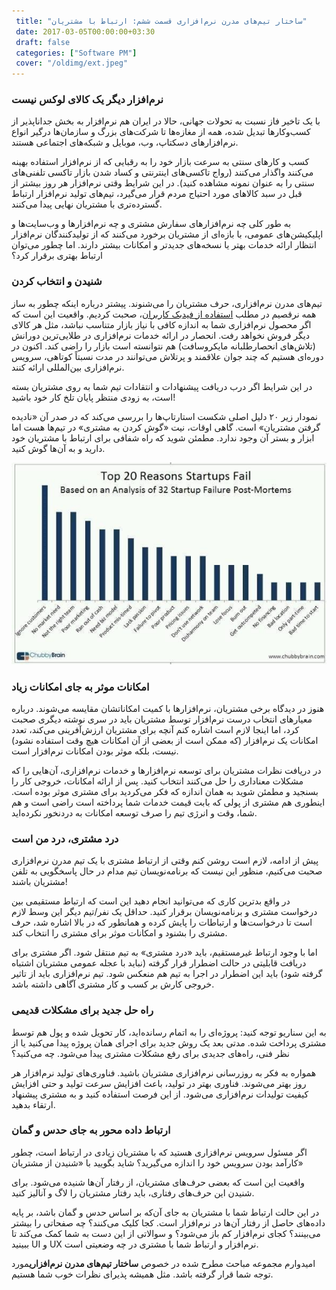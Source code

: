 ```yaml
---
 title: "ساختار تیم‌های مدرن نرم‌افزاری قسمت ششم: ارتباط با مشتریان" 
 date: 2017-03-05T00:00:00+03:30
 draft: false 
 categories: ["Software PM"]
 cover: "/oldimg/ext.jpeg"
---
```




### نرم‌افزار دیگر یک کالای لوکس نیست
با یک تاخیر فاز نسبت به تحولات جهانی، حالا در ایران هم نرم‌افزار به بخش جداناپذیر از کسب‌وکارها تبدیل شده، همه از مغازه‌ها تا شرکت‌های بزرگ و سازمان‌ها درگیر انواع نرم‌افزارهای دسکتاپ، وب، موبایل و شبکه‌های اجتماعی هستند.

کسب و کارهای سنتی به سرعت بازار خود را به رقبایی که از نرم‌افزار استفاده بهینه می‌کنند واگذار می‌کنند (رواج تاکسی‌های اینترنتی و کساد شدن بازار تاکسی تلفنی‌های سنتی را به عنوان نمونه مشاهده کنید). در این شرایط وقتی نرم‌افزار هر روز بیشتر از قبل در سبد کالاهای مورد احتیاج مردم قرار می‌گیرد، تیم‌های تولید نرم‌افزار ارتباط گسترده‌تری با مشتریان نهایی پیدا می‌کنند.

به طور کلی چه نرم‌افزارهای سفارش مشتری و چه نرم‌افزارها و وب‌سایت‌ها و اپلیکیشن‌های عمومی، با بازه‌ای از مشتریان برخورد می‌کنند که از تولیدکنندگان نرم‌افزار انتظار ارائه خدمات بهتر یا نسخه‌های جدیدتر و امکانات بیشتر دارند. اما چطور می‌توان ارتباط بهتری برقرار کرد؟



### شنیدن و انتخاب کردن

تیم‌های مدرن نرم‌افزاری، حرف مشتریان را می‌شنوند. پیشتر درباره اینکه چطور به ساز همه نرقصیم در مطلب [استفاده از فیدبک کاربران](/post/18-مهارت-های-کار-تیمی-نرم-افزار-قسمت-چهارم--دریافت-و-استفاده-از-فیدبک-کاربران/)، صحبت کردیم. واقعیت این است که اگر محصول نرم‌افزاری شما به اندازه کافی با نیاز بازار متناسب نباشد، مثل هر کالای دیگر فروش نخواهد رفت. انحصار در ارائه خدمات نرم‌افزاری در طلایی‌ترین دورانش (تلاش‌های انحصارطلبانه مایکروسافت) هم نتوانسته است بازار را راضی کند. اکنون در دوره‌ای هستیم که چند جوان علاقمند و پرتلاش می‌توانند در مدت نسبتاً کوتاهی، سرویس نرم‌افزاری بین‌المللی ارائه کنند.

در این شرایط اگر درب دریافت پیشنهادات و انتقادات تیم شما به روی مشتریان بسته است، به زودی منتظر پایان تلخ کار خود باشید!

نمودار زیر ۲۰ دلیل اصلی شکست استارتاپ‌ها را بررسی می‌کند که در صدر آن «نادیده گرفتن مشتریان» است. گاهی اوقات، نیت «گوش کردن به مشتری» در تیم‌ها هست اما ابزار و بستر آن وجود ندارد. مطمئن شوید که راه شفافی برای ارتباط با مشتریان خود دارید و به آن‌ها گوش کنید.

![](/oldimg/ext.jpeg)

### امکانات موثر به جای امکانات زیاد

هنوز در دیدگاه برخی مشتریان، نرم‌افزارها با کمیت امکاناتشان مقایسه می‌شوند. درباره معیارهای انتخاب درست نرم‌افزار توسط مشتریان باید در سری نوشته دیگری صحبت کرد، اما اینجا لازم است اشاره کنم آنچه برای مشتریان ارزش‌آفرینی می‌کند، تعدد امکانات یک نرم‌افزار (که ممکن است از بعضی از آن امکانات هیچ وقت استفاده نشود) نیست، بلکه موثر بودن امکانات نرم‌افزار است.

در دریافت نظرات مشتریان برای توسعه نرم‌افزارها و خدمات نرم‌افزاری، آن‌هایی را که مشکلات معناداری را حل می‌کنند انتخاب کنید. پس از ارائه امکانات، خروجی کار را بسنجید و مطمئن شوید به همان اندازه که فکر می‌کردید برای مشتری موثر بوده است. اینطوری هم مشتری از پولی که بابت قیمت خدمات شما پرداخته است راضی است و هم شما، وقت و انرژی تیم را صرف توسعه امکانات به دردنخور نکرده‌اید.



### درد مشتری، درد من است

پیش از ادامه، لازم است روشن کنم وقتی از ارتباط مشتری با یک تیم مدرن نرم‌افزاری صحبت می‌کنیم، منظور این نیست که برنامه‌نویسان تیم مدام در حال پاسخگویی به تلفن مشتریان باشند!

در واقع بدترین کاری که می‌توانید انجام دهید این است که ارتباط مستقیمی بین درخواست مشتری و برنامه‌نویسان برقرار کنید. حداقل یک نفر/تیم دیگر این وسط لازم است تا درخواست‌ها و ارتباطات را پایش کرده و همانطور که در بالا اشاره شد، حرف مشتری را بشنود و امکانات موثر برای مشتری را انتخاب کند.

اما با وجود ارتباط غیرمستقیم، باید «درد مشتری» به تیم منتقل شود. اگر مشتری برای دریافت قابلیتی در حالت اضطرار قرار گرفته (نباید با عجله عمومی مشتریان اشتباه گرفته شود) باید این اضطرار در اجرا به تیم هم منعکس شود. تیم نرم‌افزاری باید از تاثیر خروجی کارش بر کسب و کار مشتری آگاهی داشته باشد.



### راه حل جدید برای مشکلات قدیمی

به این سناریو توجه کنید: پروژه‌ای را به اتمام رسانده‌اید، کار تحویل شده و پول هم توسط مشتری پرداخت شده. مدتی بعد یک روش جدید برای اجرای همان پروژه پیدا می‌کنید یا از نظر فنی، راه‌های جدیدی برای رفع مشکلات مشتری پیدا می‌شود. چه می‌کنید؟

همواره به فکر به روزرسانی نرم‌افزاری مشتریان باشید. فناوری‌های تولید نرم‌افزار هر روز بهتر می‌شوند. فناوری بهتر در تولید، باعث افزایش سرعت تولید و حتی افزایش کیفیت تولیدات نرم‌افزاری می‌شود. از این فرصت استفاده کنید و به مشتری پیشنهاد ارتقاء بدهید.



### ارتباط داده محور به جای حدس و گمان

اگر مسئول سرویس نرم‌افزاری هستید که با مشتریان زیادی در ارتباط است، چطور کارآمد بودن سرویس خود را اندازه می‌گیرید؟ شاید بگویید با «شنیدن از مشتریان»

واقعیت این است که بعضی حرف‌های مشتریان، از رفتار آن‌ها شنیده می‌شود. برای شنیدن این حرف‌های رفتاری، باید رفتار مشتریان را لاگ و آنالیز کنید.

در این حالت ارتباط شما با مشتریان به جای آن‌که بر اساس حدس و گمان باشد، بر پایه داده‌های حاصل از رفتار آن‌ها در نرم‌افزار است. کجا کلیک می‌کنند؟ چه صفحاتی را بیشتر می‌بینند؟ کجای نرم‌افزار کم باز می‌شود؟ و سوالاتی از این دست به شما کمک می‌کند تا ببینید UI‌ و UX نرم‌افزار و ارتباط شما با مشتری در چه وضعیتی است.



امیدوارم مجموعه مباحث مطرح شده در خصوص **ساختار تیم‌های مدرن نرم‌افزاری**مورد توجه شما قرار گرفته باشد. مثل همیشه پذیرای نظرات خوب شما هستیم.


